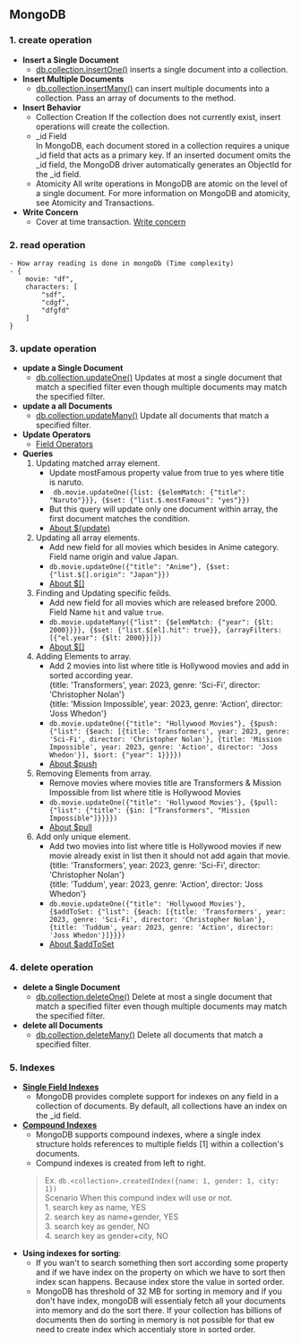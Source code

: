 ## MongoDB
### 1. create operation
- **Insert a Single Document**      
    - [db.collection.insertOne()](https://www.mongodb.com/docs/manual/reference/method/db.collection.insertOne/) inserts a single document into a collection.
- **Insert Multiple Documents**     
    - [db.collection.insertMany()](https://www.mongodb.com/docs/manual/reference/method/db.collection.insertMany/) can insert multiple documents into a collection. Pass an array of documents to the method.
- **Insert Behavior**
    - Collection Creation
        If the collection does not currently exist, insert operations will create the collection.
    - _id Field     
        In MongoDB, each document stored in a collection requires a unique _id field that acts as a primary key. If an inserted document omits the _id field, the MongoDB driver automatically generates an ObjectId for the _id field.
    - Atomicity
        All write operations in MongoDB are atomic on the level of a single document. For more information on MongoDB and atomicity, see Atomicity and Transactions.
- **Write Concern**
    - Cover at time transaction. [Write concern](https://www.mongodb.com/docs/manual/reference/write-concern/)
### 2. read operation
    - How array reading is done in mongoDb (Time complexity)
    - {
        movie: "df",
        characters: [
            "sdf",
            "cdgf",
            "dfgfd"
        ]
    }
### 3. update operation
- **update a Single Document**
    - [db.collection.updateOne()](https://www.mongodb.com/docs/manual/reference/method/db.collection.updateOne/#mongodb-method-db.collection.updateOne) Updates at most a single document that match a specified filter even though multiple documents may match the specified filter.
- **update a all Documents**
    - [db.collection.updateMany()](https://www.mongodb.com/docs/manual/reference/method/db.collection.updateMany/) Update all documents that match a specified filter.
- **Update Operators**
    - [Field Operators](https://www.mongodb.com/docs/manual/reference/operator/update-field/)
- **Queries**
    1. Updating matched array element.
        - Update mostFamous property value from true to yes where title is naruto.
        - ` db.movie.updateOne({list: {$elemMatch: {"title": "Naruto"}}}, {$set: {"list.$.mostFamous": "yes"}})`
        - But this query will update only one document within array, the first document matches the condition.
        - [About $(update)](https://www.mongodb.com/docs/manual/reference/operator/update/positional/)
    2. Updating all array elements.
        - Add new field for all movies which besides in Anime category. Field name origin and value Japan.
        - `db.movie.updateOne({"title": "Anime"}, {$set: {"list.$[].origin": "Japan"}})`
        - [About $[]](https://www.mongodb.com/docs/manual/reference/operator/update/positional-all/)
    3. Finding and Updating specific feilds.
        - Add new field for all movies which are released brefore 2000. Field Name `hit` and value `true`.
        - `db.movie.updateMany({"list": {$elemMatch: {"year": {$lt: 2000}}}}, {$set: {"list.$[el].hit": true}}, {arrayFilters: [{"el.year": {$lt: 2000}}]})`
        - [About $[]](https://www.mongodb.com/docs/manual/reference/operator/update/positional-filtered/)
    4. Adding Elements to array.
        - Add 2 movies into list where title is Hollywood movies and add in sorted according year.          
            {title: 'Transformers', year: 2023, genre: 'Sci-Fi', director: 'Christopher Nolan'}     
            {title: 'Mission Impossible', year: 2023, genre: 'Action', director: 'Joss Whedon'}
        - `db.movie.updateOne({"title": "Hollywood Movies"}, {$push: {"list": {$each: [{title: 'Transformers', year: 2023, genre: 'Sci-Fi', director: 'Christopher Nolan'}, {title: 'Mission Impossible', year: 2023, genre: 'Action', director: 'Joss Whedon'}], $sort: {"year": 1}}}})`
        - [About $push](https://www.mongodb.com/docs/manual/reference/operator/update/push/)
    5. Removing Elements from array.
        - Remove movies where movies title are Transformers & Mission Impossible from list where title is Hollywood Movies
        - `db.movie.updateOne({"title": 'Hollywood Movies'}, {$pull: {"list": {"title": {$in: ["Transformers", "Mission Impossible"]}}}})` 
        - [About $pull](https://www.mongodb.com/docs/manual/reference/operator/update/pull/)
    6. Add only unique element.
        - Add two movies into list where title is Hollywood movies if new movie already exist in list then it should not add again that movie.      
            {title: 'Transformers', year: 2023, genre: 'Sci-Fi', director: 'Christopher Nolan'}         
            {title: 'Tuddum', year: 2023, genre: 'Action', director: 'Joss Whedon'}
        - `db.movie.updateOne({"title": 'Hollywood Movies'}, {$addToSet: {"list": {$each: [{title: 'Transformers', year: 2023, genre: 'Sci-Fi', director: 'Christopher Nolan'}, {title: 'Tuddum', year: 2023, genre: 'Action', director: 'Joss Whedon'}]}}})`
        - [About $addToSet](https://www.mongodb.com/docs/manual/reference/operator/update/addToSet/)
### 4. delete operation
-  **delete a Single Document**
    - [db.collection.deleteOne()](https://www.mongodb.com/docs/manual/reference/method/db.collection.deleteOne/#mongodb-method-db.collection.deleteOne) Delete at most a single document that match a specified filter even though multiple documents may match the specified filter.
- **delete all Documents**
    - [db.collection.deleteMany()](https://www.mongodb.com/docs/manual/reference/method/db.collection.deleteMany/#mongodb-method-db.collection.deleteMany) Delete all documents that match a specified filter.
### 5. Indexes
- **[Single Field Indexes](https://www.mongodb.com/docs/manual/core/index-single/)**
    - MongoDB provides complete support for indexes on any field in a collection of documents. By default, all collections have an index on the _id field.
- **[Compound Indexes](https://www.mongodb.com/docs/manual/core/index-compound/)**
    - MongoDB supports compound indexes, where a single index structure holds references to multiple fields [1] within a collection's documents. 
    - Compund indexes is created from left to right. 
    > Ex. ``db.<collection>.createdIndex({name: 1, gender: 1, city: 1})``           
        Scenario When this compund index will use  or not.      
        1. search key as name, YES      
        2. search key as name+gender, YES       
        3. search key as gender, NO     
        4. search key as gender+city, NO        
- **Using indexes for sorting**:    
    - If you wan't to search something then sort according some property and if we have index on the property on which we have to sort then index scan happens. Because index store the value in sorted order.
    - MongoDB has threshold of 32 MB for sorting in memory and if you don't have index, mongoDB will essentialy fetch all your documents into memory and do the sort there. If your collection has billions of documents then do sorting in memory is not possible for that ew need to create index which accentialy store in sorted order.